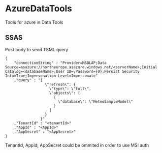# AzureDataTools
Tools for azure in Data Tools


## SSAS ##

Post body to send TSML query
~~~~
{
	"connectionString" : "Provider=MSOLAP;Data Source=asazure://northeurope.asazure.windows.net/<serverName>;Initial Catalog=<databaseName>;User ID=;Password={0};Persist Security Info=True;Impersonation Level=Impersonate"
	,"query" : "{
				  \"refresh\": {
				    \"type\": \"full\",
				    \"objects\": [
				      {
				        \"database\": \"MeteoSampleModel\"
				      }
				    ]
				  }
				}"
	,"TenantId" : "<tenantId>"
	,"AppId" : "<AppId>"
	,"AppSecret" : "<AppSecret>"
}
~~~~

TenantId, AppId, AppSecret could be ommited in order to use MSI auth
